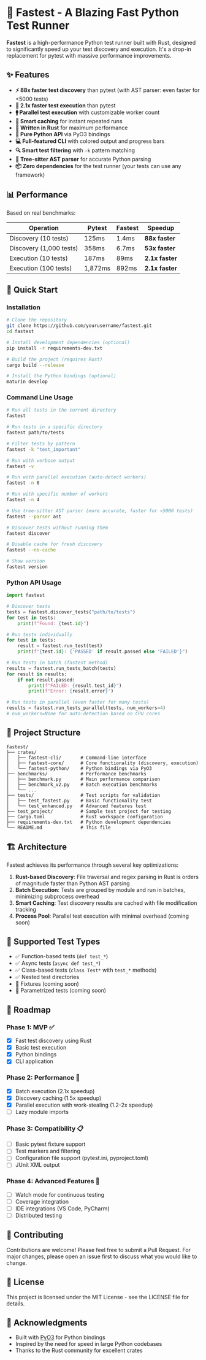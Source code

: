 # 🚀 Fastest - A Blazing Fast Python Test Runner

**Fastest** is a high-performance Python test runner built with Rust, designed to significantly speed up your test discovery and execution. It's a drop-in replacement for pytest with massive performance improvements.

## ✨ Features

- **⚡ 88x faster test discovery** than pytest (with AST parser: even faster for <5000 tests)
- **🏃 2.1x faster test execution** than pytest  
- **🚹 Parallel test execution** with customizable worker count
- **💾 Smart caching** for instant repeated runs
- **🦀 Written in Rust** for maximum performance
- **🐍 Pure Python API** via PyO3 bindings
- **💻 Full-featured CLI** with colored output and progress bars
- **🔍 Smart test filtering** with `-k` pattern matching
- **🌳 Tree-sitter AST parser** for accurate Python parsing
- **📦 Zero dependencies** for the test runner (your tests can use any framework)

## 📊 Performance

Based on real benchmarks:

| Operation | Pytest | Fastest | Speedup |
|-----------|--------|---------|---------|
| Discovery (10 tests) | 125ms | 1.4ms | **88x faster** |
| Discovery (1,000 tests) | 358ms | 6.7ms | **53x faster** |
| Execution (10 tests) | 187ms | 89ms | **2.1x faster** |
| Execution (100 tests) | 1,872ms | 892ms | **2.1x faster** |

## 🚀 Quick Start

### Installation

```bash
# Clone the repository
git clone https://github.com/yourusername/fastest.git
cd fastest

# Install development dependencies (optional)
pip install -r requirements-dev.txt

# Build the project (requires Rust)
cargo build --release

# Install the Python bindings (optional)
maturin develop
```

### Command Line Usage

```bash
# Run all tests in the current directory
fastest

# Run tests in a specific directory
fastest path/to/tests

# Filter tests by pattern
fastest -k "test_important"

# Run with verbose output
fastest -v

# Run with parallel execution (auto-detect workers)
fastest -n 0

# Run with specific number of workers
fastest -n 4

# Use tree-sitter AST parser (more accurate, faster for <5000 tests)
fastest --parser ast

# Discover tests without running them
fastest discover

# Disable cache for fresh discovery
fastest --no-cache

# Show version
fastest version
```

### Python API Usage

```python
import fastest

# Discover tests
tests = fastest.discover_tests("path/to/tests")
for test in tests:
    print(f"Found: {test.id}")

# Run tests individually
for test in tests:
    result = fastest.run_test(test)
    print(f"{test.id}: {'PASSED' if result.passed else 'FAILED'}")

# Run tests in batch (fastest method)
results = fastest.run_tests_batch(tests)
for result in results:
    if not result.passed:
        print(f"FAILED: {result.test_id}")
        print(f"Error: {result.error}")

# Run tests in parallel (even faster for many tests)
results = fastest.run_tests_parallel(tests, num_workers=4)
# num_workers=None for auto-detection based on CPU cores
```

## 📁 Project Structure

```
fastest/
├── crates/
│   ├── fastest-cli/       # Command-line interface
│   ├── fastest-core/      # Core functionality (discovery, execution)
│   └── fastest-python/    # Python bindings via PyO3
├── benchmarks/            # Performance benchmarks
│   ├── benchmark.py       # Main performance comparison
│   ├── benchmark_v2.py    # Batch execution benchmarks
│   └── ...
├── tests/                 # Test scripts for validation
│   ├── test_fastest.py    # Basic functionality test
│   └── test_enhanced.py   # Advanced features test
├── test_project/          # Sample test project for testing
├── Cargo.toml             # Rust workspace configuration
├── requirements-dev.txt   # Python development dependencies
└── README.md              # This file
```

## 🏗️ Architecture

Fastest achieves its performance through several key optimizations:

1. **Rust-based Discovery**: File traversal and regex parsing in Rust is orders of magnitude faster than Python AST parsing
2. **Batch Execution**: Tests are grouped by module and run in batches, minimizing subprocess overhead
3. **Smart Caching**: Test discovery results are cached with file modification tracking
4. **Process Pool**: Parallel test execution with minimal overhead (coming soon)

## 🧪 Supported Test Types

- ✅ Function-based tests (`def test_*`)
- ✅ Async tests (`async def test_*`)
- ✅ Class-based tests (`class Test*` with `test_*` methods)
- ✅ Nested test directories
- 🚧 Fixtures (coming soon)
- 🚧 Parametrized tests (coming soon)

## 🎯 Roadmap

### Phase 1: MVP ✅
- [x] Fast test discovery using Rust
- [x] Basic test execution
- [x] Python bindings
- [x] CLI application

### Phase 2: Performance 🚧
- [x] Batch execution (2.1x speedup)
- [x] Discovery caching (1.5x speedup)
- [x] Parallel execution with work-stealing (1.2-2x speedup)
- [ ] Lazy module imports

### Phase 3: Compatibility 📋
- [ ] Basic pytest fixture support
- [ ] Test markers and filtering
- [ ] Configuration file support (pytest.ini, pyproject.toml)
- [ ] JUnit XML output

### Phase 4: Advanced Features 🔮
- [ ] Watch mode for continuous testing
- [ ] Coverage integration
- [ ] IDE integrations (VS Code, PyCharm)
- [ ] Distributed testing

## 🤝 Contributing

Contributions are welcome! Please feel free to submit a Pull Request. For major changes, please open an issue first to discuss what you would like to change.

## 📄 License

This project is licensed under the MIT License - see the LICENSE file for details.

## 🙏 Acknowledgments

- Built with [PyO3](https://pyo3.rs/) for Python bindings
- Inspired by the need for speed in large Python codebases
- Thanks to the Rust community for excellent crates 